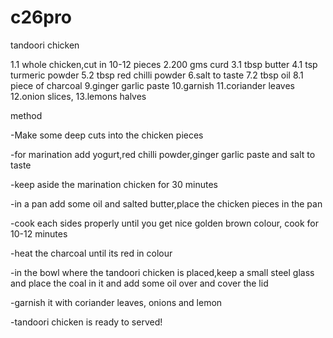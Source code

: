 # c26pro
tandoori chicken

1.1 whole chicken,cut in 10-12 pieces
2.200 gms curd
3.1 tbsp butter
4.1 tsp turmeric powder
5.2 tbsp red chilli powder
6.salt to taste
7.2 tbsp oil
8.1 piece of charcoal
9.ginger garlic paste
10.garnish
11.coriander leaves
12.onion slices,
13.lemons halves

method

-Make some deep cuts into the chicken pieces

-for marination add yogurt,red chilli powder,ginger garlic paste and salt to taste

-keep aside the marination chicken for 30 minutes

-in a pan add some oil and salted butter,place the chicken pieces in the pan 

-cook each sides properly until you get nice golden brown colour,
cook for 10-12 minutes

-heat the charcoal until its red in colour 

-in the bowl where the tandoori chicken is placed,keep a small steel glass and place
 the coal in it and add some oil over and cover the lid 
 
-garnish it with coriander leaves, onions and lemon 

-tandoori chicken is ready to served!
